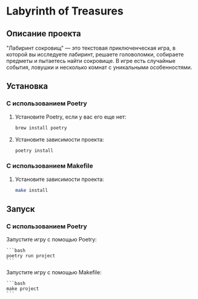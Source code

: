 # Labyrinth of Treasures

## Описание проекта

"Лабиринт сокровищ" — это текстовая приключенческая игра, в которой вы исследуете лабиринт, решаете головоломки, собираете предметы и пытаетесь найти сокровище. В игре есть случайные события, ловушки и несколько комнат с уникальными особенностями.

## Установка

### С использованием Poetry

1. Установите Poetry, если у вас его еще нет:

    ```bash
    brew install poetry
    ```

2. Установите зависимости проекта:

    ```bash
    poetry install
    ```

### С использованием Makefile

1. Установите зависимости проекта:

    ```bash
    make install
    ```

## Запуск

### С использованием Poetry

Запустите игру с помощью Poetry:

    ```bash
    poetry run project
    ```
Запустите игру с помощью Makefile:

    ```bash
    make project
    ```
